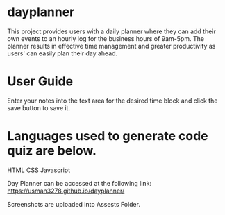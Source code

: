 # dayplanner

This project provides users with a daily planner where they can add their own events to an hourly log for the business hours of 9am-5pm. The planner results in effective time management and greater productivity as users' can easily plan their day ahead.

# User Guide

Enter your notes into the text area for the desired time block and click the save button to save it.

# Languages used to generate code quiz are below.

HTML
CSS
Javascript


Day Planner can be accessed at the following link: https://usman3278.github.io/dayplanner/

Screenshots are uploaded into Assests Folder.

